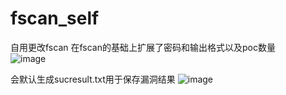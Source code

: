 # fscan_self
自用更改fscan
在fscan的基础上扩展了密码和输出格式以及poc数量  
![image](https://user-images.githubusercontent.com/31125137/208716970-a4fc3b20-a76e-4108-a6a5-d165ee2cf2de.png)

会默认生成sucresult.txt用于保存漏洞结果
![image](https://user-images.githubusercontent.com/31125137/208715956-09066956-e5ab-4797-831f-c1dde756c3bc.png)
